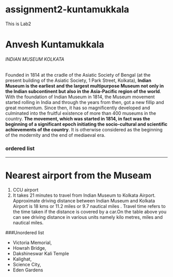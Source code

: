 # assignment2-kuntamukkala
This is Lab2
# Anvesh Kuntamukkala
###### INDIAN MUSEUM KOLKATA 
Founded in 1814 at the cradle of the Asiatic Society of Bengal (at the present building of the Asiatic Society, 1 Park Street, Kolkata), **Indian Museum is the earliest and the largest multipurpose Museum not only in the Indian subcontinent but also in the Asia-Pacific region of the world**. With the foundation of Indian Museum in 1814, the Museum movement started rolling in India and through the years from then, got a new fillip and great momentum. Since then, it has so magnificently developed and culminated into the fruitful existence of more than 400 museums in the country. **The movement, which was started in 1814, in fact was the beginning of a significant epoch initiating the socio-cultural and scientific achievements of the country**. It is otherwise considered as the beginning of the modernity and the end of mediaeval era.


### ordered list
---
# Nearest airport from the Museam
1. CCU airport 
2. It takes 21 minutes to travel from Indian Museum to Kolkata Airport. Approximate driving distance between Indian Museum and Kolkata Airport is 18 kms or 11.2 miles or 9.7 nautical miles . Travel time refers to the time taken if the distance is covered by a car.On the table above you can see driving distance in various units namely kilo metres, miles and nautical miles.

###Unordered list

* Victoria Memorial,
* Howrah Bridge,
* Dakshineswar Kali Temple
* Kalighat,
* Science City,
* Eden Gardens